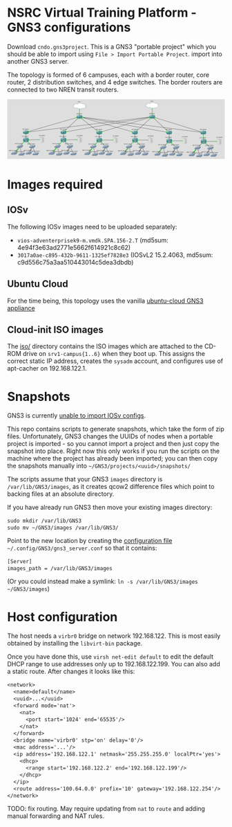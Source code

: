 # NSRC Virtual Training Platform - GNS3 configurations

Download `cndo.gns3project`.  This is a GNS3 "portable project" which you
should be able to import using `File > Import Portable Project`.
import into another GNS3 server.

The topology is formed of 6 campuses, each with a border router, core
router, 2 distribution switches, and 4 edge switches.  The border routers
are connected to two NREN transit routers.

![CNDO Topology](images/cndo-topology.png)

# Images required

## IOSv

The following IOSv images need to be uploaded separately:

* `vios-adventerprisek9-m.vmdk.SPA.156-2.T` (md5sum: 4e94f3e63ad2771e5662f614921c8c62)
* `3017a0ae-c895-432b-9611-1325ef7828e3` (IOSvL2 15.2.4063, md5sum: c9d556c75a3aa510443014c5dea3dbdb)

## Ubuntu Cloud

For the time being, this topology uses the vanilla
[ubuntu-cloud GNS3 appliance](https://raw.githubusercontent.com/GNS3/gns3-registry/master/appliances/ubuntu-cloud.gns3a)

## Cloud-init ISO images

The [iso/](iso) directory contains the ISO images which are attached to the
CD-ROM drive on `srv1-campus{1..6}` when they boot up.  This assigns the
correct static IP address, creates the `sysadm` account, and configures
use of apt-cacher on 192.168.122.1.

# Snapshots

GNS3 is currently [unable to import IOSv configs](https://github.com/GNS3/gns3-server/issues/1315).

This repo contains scripts to generate snapshots, which take the form of zip files.
Unfortunately, GNS3 changes the UUIDs of nodes when a portable project
is imported - so you cannot import a project and then just copy the snapshot
into place.  Right now this only works if you run the scripts on the machine
where the project has already been imported; you can then copy the snapshots
manually into `~/GNS3/projects/<uuid>/snapshots/`

The scripts assume that your GNS3 `images` directory is
`/var/lib/GNS3/images`, as it creates qcow2 difference files which point to
backing files at an absolute directory.

If you have already run GNS3 then move your existing images directory:

```
sudo mkdir /var/lib/GNS3
sudo mv ~/GNS3/images /var/lib/GNS3/
```

Point to the new location by creating the [configuration file](https://docs.gns3.com/1f6uXq05vukccKdMCHhdki5MXFhV8vcwuGwiRvXMQvM0/)
`~/.config/GNS3/gns3_server.conf` so that it contains:

```
[Server]
images_path = /var/lib/GNS3/images
```

(Or you could instead make a symlink: `ln -s /var/lib/GNS3/images ~/GNS3/images`)

# Host configuration

The host needs a `virbr0` bridge on network 192.168.122.  This is most
easily obtained by installing the `libvirt-bin` package.

Once you have done this, use `virsh net-edit default` to edit the default
DHCP range to use addresses only up to 192.168.122.199.  You can also add a
static route.  After changes it looks like this:

```
<network>
  <name>default</name>
  <uuid>...</uuid>
  <forward mode='nat'>
    <nat>
      <port start='1024' end='65535'/>
    </nat>
  </forward>
  <bridge name='virbr0' stp='on' delay='0'/>
  <mac address='...'/>
  <ip address='192.168.122.1' netmask='255.255.255.0' localPtr='yes'>
    <dhcp>
      <range start='192.168.122.2' end='192.168.122.199'/>
    </dhcp>
  </ip>
  <route address='100.64.0.0' prefix='10' gateway='192.168.122.254'/>
</network>
```

TODO: fix routing.  May require updating from `nat` to `route` and adding
manual forwarding and NAT rules.
